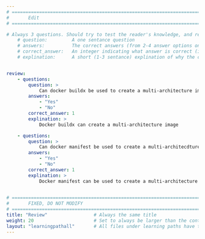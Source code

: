 ```yaml
---
# ================================================================================
#       Edit
# ================================================================================

# Always 3 questions. Should try to test the reader's knowledge, and reinforce the key points you want them to remember.
    # question:         A one sentance question
    # answers:          The correct answers (from 2-4 answer options only). Should be surrounded by quotes.
    # correct_answer:   An integer indicating what answer is correct (index starts from 0)
    # explination:      A short (1-3 sentance) explination of why the correct answer is correct. Can add aditional context if desired


review:
    - questions:
        question: >
            Can docker buildx be used to create a multi-architecture image?
        answers:
            - "Yes"
            - "No"
        correct_answer: 1                 
        explination: >
            Docker buildx can create a multi-architecture image

    - questions:
        question: >
            Can docker manifest be used to create a multi-architecdture image?
        answers:
            - "Yes"
            - "No"
        correct_answer: 1                  
        explination: >
            Docker manifest can be used to create a multi-architecture image
               

# ================================================================================
#       FIXED, DO NOT MODIFY
# ================================================================================
title: "Review"                 # Always the same title
weight: 20                      # Set to always be larger than the content in this path
layout: "learningpathall"       # All files under learning paths have this same wrapper
---
```

